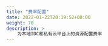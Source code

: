 ```yaml
---
title: "费率配置"
date: 2022-01-22T20:19:52+08:00
weight: 70
description: >
    为本地IDC和私有云平台上的资源配置费率
---
```


